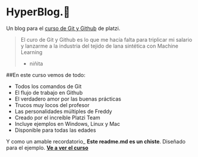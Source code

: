 # HyperBlog.💞
Un blog para el [curso de Git y Github](https://platzi.com/cursos/git-github/ "curso de Git y Github") de platzi.
>El curo de Git y Github es lo que me hacía falta para triplicar mi salario y lanzarme a la industria del tejido de lana sintética con Machine Learning
> - niñita

##En este curso vemos de todo:
* Todos los comandos de Git
* El flujo de trabajo en Github
* El verdadero amor por las buenas prácticas
* Trucos muy locos del profesor
* Las personalidades múltiples de Freddy
* Creado por el increíble Platzi Team
* Incluye ejemplos en Windows, Linux y Mac
* Disponible para todas las edades

Y como un amable recordatorio_ **Este readme.md es un chiste**. Diseñado para el ejemplo. [**Ve a ver el curso**](https://platzi.com/cursos/git-github/ "Ve a ver el curso")